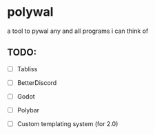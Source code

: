 # polywal

a tool to pywal any and all programs i can think of

## TODO:

- [ ] Tabliss

- [ ] BetterDiscord

- [ ] Godot

- [ ] Polybar

- [ ] Custom templating system (for 2.0)
